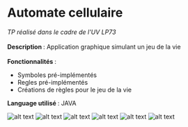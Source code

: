 # Automate cellulaire
<i>TP réalisé dans le cadre de l'UV LP73</i>
<br><br>
<b>Description </b>: Application graphique simulant un jeu de la vie
<br><br>
<b>Fonctionnalités </b>:
<ul>
  <li>Symboles pré-implémentés</li>
  <li>Regles pré-implémentés</li>
  <li>Créations de règles pour le jeu de la vie</li>
</ul>
<b>Language utilisé </b>: JAVA

![alt text](https://image.noelshack.com/fichiers/2018/24/1/1528702459-capture.png)
![alt text](https://image.noelshack.com/fichiers/2018/24/1/1528702459-capture2.png)
![alt text](https://image.noelshack.com/fichiers/2018/24/1/1528702459-capture3.png)
![alt text](https://image.noelshack.com/fichiers/2018/24/1/1528702459-capture4.png)
![alt text](https://image.noelshack.com/fichiers/2018/24/1/1528702459-capture5.png)
![alt text](https://image.noelshack.com/fichiers/2018/24/1/1528702459-capture6.png)
